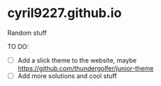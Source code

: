 # cyril9227.github.io
Random stuff

TO DO:
- [ ] Add a slick theme to the website, maybe https://github.com/thundergolfer/junior-theme
- [ ] Add more solutions and cool stuff